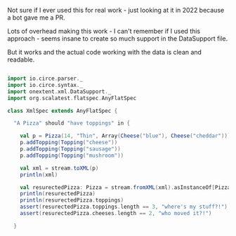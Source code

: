 Not sure if I ever used this for real work - just looking at it in 2022 because
a bot gave me a PR.

Lots of overhead making this work - I can't remember if I used this
approach - seems insane to create so much support in  the DataSupport file.

But it works and the actual code working with the data is clean and
readable.


```scala

import io.circe.parser._
import io.circe.syntax._
import onextent.xml.DataSupport._
import org.scalatest.flatspec.AnyFlatSpec

class XmlSpec extends AnyFlatSpec {

  "A Pizza" should "have toppings" in {

    val p = Pizza(14, "Thin", Array(Cheese("blue"), Cheese("cheddar")))
    p.addTopping(Topping("cheese"))
    p.addTopping(Topping("sausage"))
    p.addTopping(Topping("mushroom"))

    val xml = stream.toXML(p)
    println(xml)

    val resurectedPizza: Pizza = stream.fromXML(xml).asInstanceOf[Pizza]
    println(resurectedPizza)
    println(resurectedPizza.toppings)
    assert(resurectedPizza.toppings.length == 3, "where's my stuff?!")
    assert(resurectedPizza.cheeses.length == 2, "who moved it?!")

  }

```

